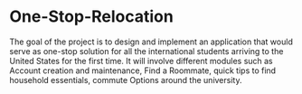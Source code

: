 # One-Stop-Relocation
The goal of the project is to design and implement an application that would serve as one-stop solution for all the international students arriving to the United States for the first time. It will involve different modules such as Account creation and maintenance, Find a Roommate, quick tips to find household essentials, commute Options around the university.

